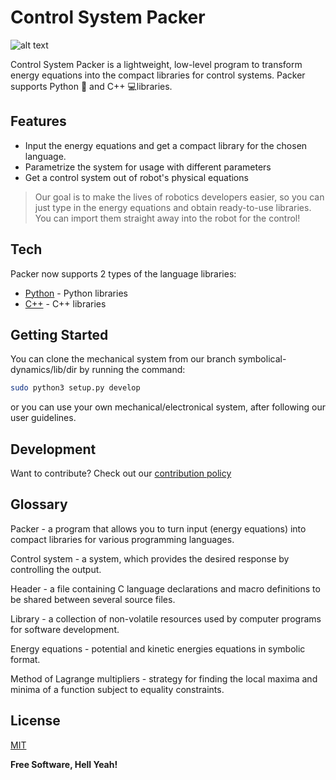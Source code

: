 # Control System Packer

![alt text](https://i.ibb.co/Ph0x5bG/Untitled.png)

Control System Packer is a lightweight, low-level program to transform energy equations into the compact libraries for control systems. Packer supports Python 🐍 and C++ 💻libraries.  

## Features

- Input the energy equations and get a compact library for the chosen language. 
- Parametrize the system for usage with different parameters
- Get a control system out of robot's physical equations

> Our goal is to make the lives of robotics developers easier, so you
> can just type in the energy equations and obtain ready-to-use libraries.
> You can import them straight away into the robot for the control!

## Tech

Packer now supports 2 types of the language libraries:

- [Python] - Python libraries
- [C++] - C++ libraries

## Getting Started

You can clone the mechanical system from our branch symbolical-dynamics/lib/dir by running the command:

```sh
sudo python3 setup.py develop
```

or you can use your own mechanical/electronical system, after following our user guidelines.

## Development

Want to contribute? Check out our [contribution policy](CONTRIBUTE.md)

## Glossary
Packer - a program that allows you to turn input (energy equations) into compact libraries for various programming languages.

Control system - a system, which provides the desired response by controlling the output.

Header -  a file containing C language declarations and macro definitions to be shared between several source files.

Library - a collection of non-volatile resources used by computer programs for software development.

Energy equations - potential and kinetic energies equations in symbolic format.

Method of Lagrange multipliers - strategy for finding the local maxima and minima of a function subject to equality constraints.


## License

[MIT](https://github.com/mirnanoukari/Control-System-Packer/blob/main/LICENSE) 

**Free Software, Hell Yeah!**


[Python]: <https://www.python.org/>
[C++]: <http://www.cplusplus.org/>
[Packer]: <https://github.com/mirnanoukari/Control-System-Packer>
